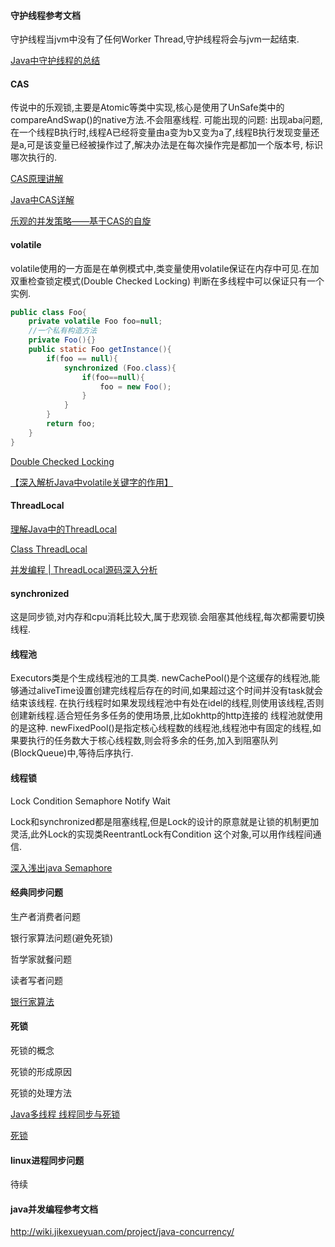 #### 守护线程参考文档

守护线程当jvm中没有了任何Worker Thread,守护线程将会与jvm一起结束.

[Java中守护线程的总结](http://blog.csdn.net/shimiso/article/details/8964414)

#### CAS

传说中的乐观锁,主要是Atomic等类中实现,核心是使用了UnSafe类中的compareAndSwap()的native方法.不会阻塞线程.
可能出现的问题:
出现aba问题,在一个线程B执行时,线程A已经将变量由a变为b又变为a了,线程B执行发现变量还是a,可是该变量已经被操作过了,解决办法是在每次操作完是都加一个版本号,
标识哪次执行的.

[CAS原理讲解](http://zl198751.iteye.com/blog/1848575)

[Java中CAS详解](http://blog.csdn.net/ls5718/article/details/52563959)

[乐观的并发策略——基于CAS的自旋](https://www.kancloud.cn/seaboat/java-concurrent/117870)

#### volatile

volatile使用的一方面是在单例模式中,类变量使用volatile保证在内存中可见.在加双重检查锁定模式(Double Checked Locking)
判断在多线程中可以保证只有一个实例.

```java
public class Foo{
    private volatile Foo foo=null;
    //一个私有构造方法
    private Foo(){}
    public static Foo getInstance(){
        if(foo == null){
            synchronized (Foo.class){
                if(foo==null){
                    foo = new Foo();
                }
            }
        }
        return foo;
    }
}
```

[Double Checked Locking](https://zh.wikipedia.org/wiki/%E5%8F%8C%E9%87%8D%E6%A3%80%E6%9F%A5%E9%94%81%E5%AE%9A%E6%A8%A1%E5%BC%8F)

[【深入解析Java中volatile关键字的作用】](https://my.oschina.net/shiinnny/blog/387263)

#### ThreadLocal

[理解Java中的ThreadLocal](https://droidyue.com/blog/2016/03/13/learning-threadlocal-in-java/)

[Class ThreadLocal](https://docs.oracle.com/javase/7/docs/api/java/lang/ThreadLocal.html)

[并发编程 | ThreadLocal源码深入分析](http://www.sczyh30.com/posts/Java/java-concurrent-threadlocal/)

#### synchronized

这是同步锁,对内存和cpu消耗比较大,属于悲观锁.会阻塞其他线程,每次都需要切换线程.

#### 线程池

Executors类是个生成线程池的工具类.
newCachePool()是个这缓存的线程池,能够通过aliveTime设置创建完线程后存在的时间,如果超过这个时间并没有task就会结束该线程.
在执行线程时如果发现线程池中有处在idel的线程,则使用该线程,否则创建新线程.适合短任务多任务的使用场景,比如okhttp的http连接的
线程池就使用的是这种.
newFixedPool()是指定核心线程数的线程池,线程池中有固定的线程,如果要执行的任务数大于核心线程数,则会将多余的任务,加入到阻塞队列
(BlockQueue)中,等待后序执行.


#### 线程锁

Lock Condition Semaphore Notify Wait

Lock和synchronized都是阻塞线程,但是Lock的设计的原意就是让锁的机制更加灵活,此外Lock的实现类ReentrantLock有Condition
这个对象,可以用作线程间通信.

[深入浅出java Semaphore](https://www.jianshu.com/p/0090341c6b80)

#### 经典同步问题

生产者消费者问题

银行家算法问题(避免死锁)

哲学家就餐问题

读者写者问题

[银行家算法](https://zh.wikipedia.org/wiki/%E9%93%B6%E8%A1%8C%E5%AE%B6%E7%AE%97%E6%B3%95)

####  死锁

死锁的概念

死锁的形成原因

死锁的处理方法

[Java多线程 线程同步与死锁](https://www.jianshu.com/p/4ff1bca955c0)

[死锁](https://zh.wikipedia.org/wiki/%E6%AD%BB%E9%94%81)

#### linux进程同步问题

待续

#### java并发编程参考文档

http://wiki.jikexueyuan.com/project/java-concurrency/



